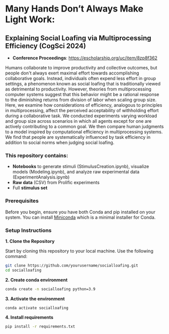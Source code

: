 # Many Hands Don’t Always Make Light Work: 
## Explaining Social Loafing via Multiprocessing Efficiency (CogSci 2024)

- **Conference Proceedings**: https://escholarship.org/uc/item/8zp8f362

Humans collaborate to improve productivity and collective outcomes, but people don't always exert maximal effort towards accomplishing collaborative goals. Instead, individuals often expend less effort in group settings, a phenomenon known as social loafing that is traditionally viewed as detrimental to productivity. However, theories from multiprocessing computer systems suggest that this behavior might be a rational response to the diminishing returns from division of labor when scaling group size. Here, we examine how considerations of efficiency, analogous to principles in multiprocessing, affect the perceived acceptability of withholding effort during a collaborative task. We conducted experiments varying workload and group size across scenarios in which all agents except for one are actively contributing to a common goal. We then compare human judgments to a model inspired by computational efficiency in multiprocessing systems. We find that people are systematically influenced by task efficiency in addition to social norms when judging social loafing. 

### This repository contains:
- **Notebooks** to generate stimuli (StimulusCreation.ipynb), visualize models (Modeling.ipynb), and analyze raw experimental data (ExperimentAnalysis.ipynb)
- **Raw data** (CSV) from Prolific experiments
- Full **stimulus set**

### Prerequisites

Before you begin, ensure you have both Conda and pip installed on your system. You can install [Miniconda](https://docs.conda.io/en/latest/miniconda.html) which is a minimal installer for Conda.

### Setup Instructions

**1. Clone the Repository**

Start by cloning this repository to your local machine. Use the following command:

```bash
git clone https://github.com/yourusername/socialloafing.git
cd socialloafing
```

**2. Create conda environment**

```bash
conda create -n socialloafing python=3.9
```

**3. Activate the environment**

```bash
conda activate socialloafing
```

**4. Install requirements**

```bash
pip install -r requirements.txt
```

